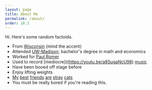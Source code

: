 ```yaml
---
layout: page
title: About Me
permalink: /about/
order: 10.3
---
```


Hi. Here's some random factoids.

* From [Wisconsin](wisconsin.jpg) (mind the accent)
* Attended [UW-Madison](uwmadison.jpg); bachelor's degree in math and economics
* Worked for [Paul Romer](https://en.wikipedia.org/wiki/Paul_Romer)
* Used to record [mediocre]((https://youtu.be/a8SugaNcU98) [music](https://youtu.be/ZQbgzGuZRXg)
* Have been booed off stage before
* Enjoy lifting weights
* [My](https://youtu.be/vPQK9yEjJ8E) [best](https://youtu.be/NZAu0g-MDws)
  [friends](https://youtu.be/NmfF18jSU_c) [are](https://youtu.be/vqGo6AzBPvk)
  [stray](https://youtu.be/D8_4oXLJmC4) [cats](https://youtu.be/sO0uWgMzu6E)  
* You must be really bored if you're reading this.
